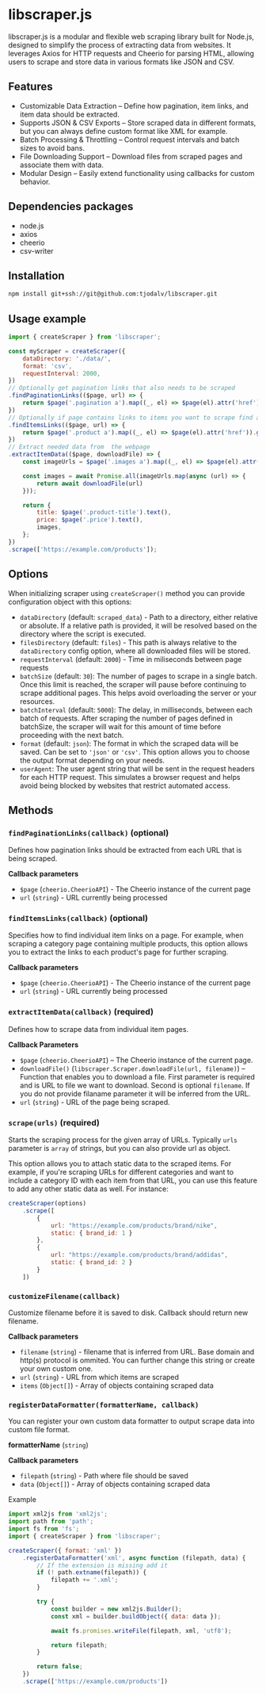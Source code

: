 # libscraper.js

libscraper.js is a modular and flexible web scraping library built for Node.js, designed to simplify the process of extracting data from websites. It leverages Axios for HTTP requests and Cheerio for parsing HTML, allowing users to scrape and store data in various formats like JSON and CSV.

## Features

- Customizable Data Extraction – Define how pagination, item links, and item data should be extracted.
- Supports JSON & CSV Exports – Store scraped data in different formats, but you can always define custom format like XML for example.
- Batch Processing & Throttling – Control request intervals and batch sizes to avoid bans.
- File Downloading Support – Download files from scraped pages and associate them with data.
- Modular Design – Easily extend functionality using callbacks for custom behavior.

## Dependencies packages

- node.js
- axios
- cheerio
- csv-writer

## Installation

```bash
npm install git+ssh://git@github.com:tjodalv/libscraper.git
```

## Usage example

```js
import { createScraper } from 'libscraper';

const myScraper = createScraper({
    dataDirectory: './data/',
    format: 'csv',
    requestInterval: 2000,
})
// Optionally get pagination links that also needs to be scraped
.findPaginationLinks(($page, url) => {
    return $page('.pagination a').map((_, el) => $page(el).attr('href')).get();
})
// Optionally if page contains links to items you want to scrape find and return array of links
.findItemsLinks(($page, url) => {
    return $page('.product a').map((_, el) => $page(el).attr('href')).get();
})
// Extract needed data from  the webpage
.extractItemData(($page, downloadFile) => {
    const imageUrls = $page('.images a').map((_, el) => $page(el).attr('href')).get();

    const images = await Promise.all(imageUrls.map(async (url) => {
        return await downloadFile(url)
    }));

    return {
        title: $page('.product-title').text(),
        price: $page('.price').text(),
        images,
    };
})
.scrape(['https://example.com/products']);
```

## Options

When initializing scraper using `createScraper()` method you can provide configuration object with this options:

- `dataDirectory` (default: `scraped_data`) - Path to a directory, either relative or absolute. If a relative path is provided, it will be resolved based on the directory where the script is executed.
- `filesDirectory` (default: `files`) - This path is always relative to the `dataDirectory` config option, where all downloaded files will be stored.
- `requestInterval` (default: `2000`) - Time in miliseconds between page requests
- `batchSize` (default: `30`): The number of pages to scrape in a single batch. Once this limit is reached, the scraper will pause before continuing to scrape additional pages. This helps avoid overloading the server or your resources.
- `batchInterval` (default: `5000`): The delay, in milliseconds, between each batch of requests. After scraping the number of pages defined in batchSize, the scraper will wait for this amount of time before proceeding with the next batch.
- `format` (default: `json`): The format in which the scraped data will be saved. Can be set to `'json'` or `'csv'`. This option allows you to choose the output format depending on your needs.
- `userAgent`: The user agent string that will be sent in the request headers for each HTTP request. This simulates a browser request and helps avoid being blocked by websites that restrict automated access.

## Methods

### `findPaginationLinks(callback)` (optional)
Defines how pagination links should be extracted from each URL that is being scraped.

**Callback parameters**
- `$page` (`cheerio.CheerioAPI`) - The Cheerio instance of the current page
- `url` (`string`) - URL currently being processed

### `findItemsLinks(callback)` (optional)
Specifies how to find individual item links on a page. For example, when scraping a category page containing multiple products, this option allows you to extract the links to each product's page for further scraping.

**Callback parameters**
- `$page` (`cheerio.CheerioAPI`) - The Cheerio instance of the current page
- `url` (`string`) - URL currently being processed

### `extractItemData(callback)` (required)
Defines how to scrape data from individual item pages.

**Callback Parameters**
- `$page` (`cheerio.CheerioAPI`) – The Cheerio instance of the current page.
- `downloadFile()` (`libscraper.Scraper.downloadFile(url, filename)`) – Function that enables you to download a file. First parameter is required and is URL to file we want to download. Second is optional `filename`. If you do not provide filaname parameter it will be inferred from the URL.
- `url` (`string`) - URL of the page being scraped.

### `scrape(urls)` (required)
Starts the scraping process for the given array of URLs. Typically `urls` parameter is `array` of strings, but you can also provide url as object.

This option allows you to attach static data to the scraped items. For example, if you're scraping URLs for different categories and want to include a category ID with each item from that URL, you can use this feature to add any other static data as well. For instance:

```js
createScraper(options)
    .scrape([
        {
            url: "https://example.com/products/brand/nike",
            static: { brand_id: 1 }
        },
        {
            url: "https://example.com/products/brand/addidas",
            static: { brand_id: 2 }
        }
    ])
```

### `customizeFilename(callback)`
Customize filename before it is saved to disk. Callback should return new filename.

**Callback parameters**
- `filename` (`string`) - filename that is inferred from URL. Base domain and http(s) protocol is ommited. You can further change this string or create your own custom one.
- `url` (`string`) - URL from which items are scraped
- `items` (`Object[]`) - Array of objects containing scraped data

### `registerDataFormatter(formatterName, callback)`
You can register your own custom data formatter to output scrape data into custom file format.

**formatterName** (`string`)

**Callback parameters**
- `filepath` (`string`) - Path where file should be saved
- `data` (`Object[]`) - Array of objects containing scraped data

Example

```js
import xml2js from 'xml2js';
import path from 'path';
import fs from 'fs';
import { createScraper } from 'libscraper';

createScraper({ format: 'xml' })
    .registerDataFormatter('xml', async function (filepath, data) {
        // If the extension is missing add it
        if (! path.extname(filepath)) {
            filepath += '.xml';
        }

        try {
            const builder = new xml2js.Builder();
            const xml = builder.buildObject({ data: data });

            await fs.promises.writeFile(filepath, xml, 'utf8');

            return filepath;
        }

        return false;
    })
    .scrape(['https://example.com/products'])
```
